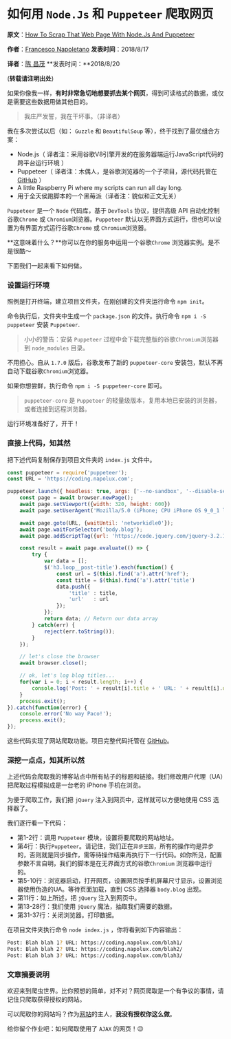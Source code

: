 # 如何用 `Node.Js` 和 `Puppeteer` 爬取网页

**原文**：[How To Scrap That Web Page With Node.Js And Puppeteer](https://coding.napolux.com/how-to-scrap-web-page-nodejs-puppeteer/)

**作者**：[Francesco Napoletano](https://medium.com/@napolux?source=post_header_lockup) **发表时间**：2018/8/17

**译者**：[陈 昌茂](https://juejin.im/user/59aabc9af265da249517aa6d) **发表时间：**2018/8/20

(**转载请注明出处**)



如果你像我一样，**有时非常急切地想要抓去某个网页**，得到可读格式的数据，或仅是需要这些数据用做其他目的。

> 我庄严发誓，我在干坏事。（非译者）

我在多次尝试以后（如： `Guzzle` 和 `BeautifulSoup` 等），终于找到了最优组合方案：

- Node.js（ 译者注：采用谷歌V8引擎开发的在服务器端运行JavaScript代码的跨平台运行环境 ）
- Puppeteer（ 译者注：木偶人，是谷歌浏览器的一个子项目，源代码托管在 [GitHub](https://github.com/GoogleChrome/puppeteer) ）
- A little Raspberry Pi where my scripts can run all day long.
- 用于全天侯跑脚本的一个黑莓派（译者注：貌似和正文无关）

`Puppeteer` 是一个 `Node` 代码库，基于 `DevTools` 协议，提供高级 API 自动化控制谷歌`Chrome` 或 `Chromium`浏览器。`Puppeteer` 默认以无界面方式运行，但也可以设置为有界面方式运行谷歌`Chrome` 或 `Chromium`浏览器。

**这意味着什么？**你可以在你的服务中运用一个谷歌`Chrome` 浏览器实例。是不是很酷～

下面我们一起来看下如何做。

### 设置运行环境

照例是打开终端，建立项目文件夹，在刚创建的文件夹运行命令  `npm init`。

命令执行后，文件夹中生成一个 `package.json` 的文件。执行命令 `npm i -S puppeteer` 安装 `Puppeteer`. 

> 小小的警告：安装 `Puppeteer` 过程中会下载完整版的谷歌`Chromium`浏览器到 `node_modules` 目录。

不用担心。自从 `1.7.0` 版后，谷歌发布了新的 `puppeteer-core` 安装包，默认不再自动下载谷歌`Chromium`浏览器。

如果你想尝鲜，执行命令 `npm i -S puppeteer-core` 即可。

> `puppeteer-core` 是 `Puppeteer` 的轻量级版本，复用本地已安装的浏览器，或者连接到远程浏览器。

运行环境准备好了，开干！

### 直接上代码，知其然

把下述代码复制保存到项目文件夹的 `index.js` 文件中。

```javascript
const puppeteer = require('puppeteer');
const URL = 'https://coding.napolux.com';

puppeteer.launch({ headless: true, args: ['--no-sandbox', '--disable-setuid-sandbox'] }).then(async browser => {
    const page = await browser.newPage();
    await page.setViewport({width: 320, height: 600})
    await page.setUserAgent('Mozilla/5.0 (iPhone; CPU iPhone OS 9_0_1 like Mac OS X) AppleWebKit/601.1.46 (KHTML, like Gecko) Version/9.0 Mobile/13A404 Safari/601.1')

    await page.goto(URL, {waitUntil: 'networkidle0'});
    await page.waitForSelector('body.blog');
    await page.addScriptTag({url: 'https://code.jquery.com/jquery-3.2.1.min.js'})

    const result = await page.evaluate(() => {
        try {
            var data = [];
            $('h3.loop__post-title').each(function() {
                const url = $(this).find('a').attr('href');
                const title = $(this).find('a').attr('title')
                data.push({
                    'title' : title,
                    'url'   : url
                });
            });
            return data; // Return our data array
        } catch(err) {
            reject(err.toString());
        }
    });

    // let's close the browser
    await browser.close();

    // ok, let's log blog titles...
    for(var i = 0; i < result.length; i++) {
        console.log('Post: ' + result[i].title + ' URL: ' + result[i].url);
    }
    process.exit();
}).catch(function(error) {
    console.error('No way Paco!');
    process.exit();
});
```

这些代码实现了网站爬取功能。项目完整代码托管在 [GitHub](https://github.com/napolux/puppy)。

### 深挖一点点，知其所以然

上述代码会爬取我的博客站点中所有帖子的标题和链接。我们修改用户代理（UA）把爬取过程模拟成是一台老的 iPhone 手机在浏览。

为便于爬取工作，我们把 `jQuery` 注入到网页中，这样就可以方便地使用 CSS 选择器了。

我们逐行看一下代码：

- 第1-2行：调用 `Puppeteer` 模块，设置将要爬取的网站地址。
- 第4行：执行`Puppeteer`。请记住，我们正在`异步王国`，所有的操作均是异步的，否则就是同步操作，需等待操作结束再执行下一行代码。如你所见，配置参数不言自明，我们的脚本是在无界面方式的谷歌`Chromium` 浏览器中运行的。
- 第5-10行：浏览器启动，打开网页，设置网页按手机屏幕尺寸显示，设置浏览器使用伪造的UA。等待页面加载，直到 CSS 选择器 `body.blog` 出现。
- 第11行：如上所述，把 `jQuery` 注入到网页中。
- 第13-28行：我们使用 `jQuery` 魔法，抽取我们需要的数据。
- 第31-37行：关闭浏览器。打印数据。

在项目文件夹执行命令 `node index.js` ，你将看到如下内容输出：

```bash
Post: Blah blah 1? URL: https://coding.napolux.com/blah1/
Post: Blah blah 2? URL: https://coding.napolux.com/blah2/
Post: Blah blah 3? URL: https://coding.napolux.com/blah3/
```

### 文章摘要说明

欢迎来到爬虫世界。比你预想的简单，对不对？网页爬取是一个有争议的事情，请记住只爬取获得授权的网站。

可以爬取你的网站吗？作为[网站](https://coding.napolux.com)的主人，**我没有授权你这么做**。

给你留个作业吧：如何爬取使用了 `AJAX` 的网页！😉